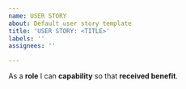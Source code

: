 ```yaml
---
name: USER STORY
about: Default user story template
title: 'USER STORY: <TITLE>'
labels: ''
assignees: ''

---
```


As a **role** I can **capability** so that **received benefit**.
